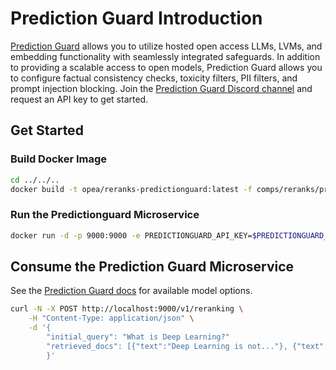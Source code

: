 # Prediction Guard Introduction

[Prediction Guard](https://docs.predictionguard.com) allows you to utilize hosted open access LLMs, LVMs, and embedding functionality with seamlessly integrated safeguards. In addition to providing a scalable access to open models, Prediction Guard allows you to configure factual consistency checks, toxicity filters, PII filters, and prompt injection blocking. Join the [Prediction Guard Discord channel](https://discord.gg/TFHgnhAFKd) and request an API key to get started.

## Get Started

### Build Docker Image

```bash
cd ../../..
docker build -t opea/reranks-predictionguard:latest -f comps/reranks/predictionguard/Dockerfile .
```

### Run the Predictionguard Microservice

```bash
docker run -d -p 9000:9000 -e PREDICTIONGUARD_API_KEY=$PREDICTIONGUARD_API_KEY  --name reranks-predictionguard opea/reranks-predictionguard:latest
```

## Consume the Prediction Guard Microservice

See the [Prediction Guard docs](https://docs.predictionguard.com/) for available model options.

```bash
curl -N -X POST http://localhost:9000/v1/reranking \
    -H "Content-Type: application/json" \
    -d '{
        "initial_query": "What is Deep Learning?"
        "retrieved_docs": [{"text":"Deep Learning is not..."}, {"text":"Deep learning is..."}]
        }'
```
